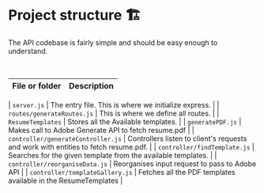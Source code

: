 # Project structure 🏗

The API codebase is fairly simple and should be easy enough to understand.

<br>

| File or folder                       | Description                                                                                                                                                                                                                 |
| ------------------------------------ | --------------------------------------------------------------------------------------------------------------------------------------------------------------------------------------------------------------------------- |


| `server.js`                          | The entry file. This is where we initialize express.                                                                                                                                                                        |
| `routes/generateRoutes.js`           | This is where we define all routes.                                                                                                                                                                                         |
| `ResumeTemplates`                    | Stores all the Available templates.                                                                                                                                                                                         |
| `generatePDF.js`                     | Makes call to Adobe Generate API to fetch resume.pdf                                                                                                                                                                        |
| `controller/generateController.js`   | Controllers listen to client's requests and work with entities to fetch resume.pdf.                                                                                                                                         |
| `controller/findTemplate.js`         | Searches for the given template from the available templates.                                                                                                                                                               |
| `controller/reorganiseData.js`       | Reorganises input request to pass to Adobe API                                                                                                                                                                              |
| `controller/templateGallery.js`      | Fetches all the PDF templates available in the ResumeTemplates                                                                                                                                                              |
</br>

